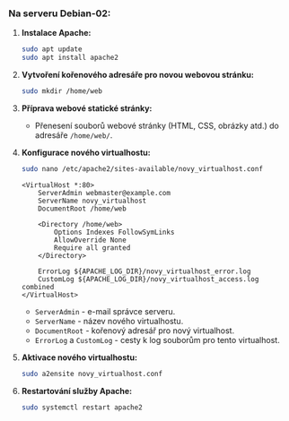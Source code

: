 
### Na serveru Debian-02:

1. **Instalace Apache:**
   ```bash
   sudo apt update
   sudo apt install apache2
   ```

2. **Vytvoření kořenového adresáře pro novou webovou stránku:**
   ```bash
   sudo mkdir /home/web
   ```

3. **Příprava webové statické stránky:**
   - Přenesení souborů webové stránky (HTML, CSS, obrázky atd.) do adresáře `/home/web/`.

4. **Konfigurace nového virtualhostu:**
     ```bash
     sudo nano /etc/apache2/sites-available/novy_virtualhost.conf
     ```
     ```
     <VirtualHost *:80>
         ServerAdmin webmaster@example.com
         ServerName novy_virtualhost
         DocumentRoot /home/web

         <Directory /home/web>
             Options Indexes FollowSymLinks
             AllowOverride None
             Require all granted
         </Directory>

         ErrorLog ${APACHE_LOG_DIR}/novy_virtualhost_error.log
         CustomLog ${APACHE_LOG_DIR}/novy_virtualhost_access.log combined
     </VirtualHost>
     ```
     - `ServerAdmin` - e-mail správce serveru.
     - `ServerName` - název nového virtualhostu.
     - `DocumentRoot` - kořenový adresář pro nový virtualhost.
     - `ErrorLog` a `CustomLog` - cesty k log souborům pro tento virtualhost.

5. **Aktivace nového virtualhostu:**
   ```bash
   sudo a2ensite novy_virtualhost.conf
   ```

6. **Restartování služby Apache:**
   ```bash
   sudo systemctl restart apache2
   ```
